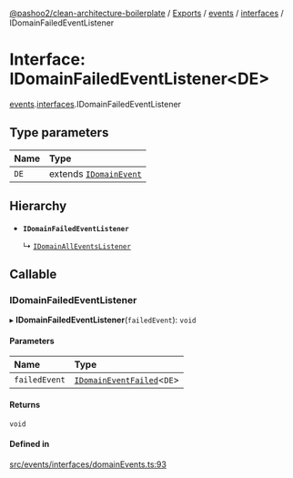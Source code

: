 [@pashoo2/clean-architecture-boilerplate](../README.md) / [Exports](../modules.md) / [events](../modules/events.md) / [interfaces](../modules/events.interfaces.md) / IDomainFailedEventListener

# Interface: IDomainFailedEventListener<DE\>

[events](../modules/events.md).[interfaces](../modules/events.interfaces.md).IDomainFailedEventListener

## Type parameters

| Name | Type |
| :------ | :------ |
| `DE` | extends [`IDomainEvent`](events.interfaces.idomainevent.md) |

## Hierarchy

- **`IDomainFailedEventListener`**

  ↳ [`IDomainAllEventsListener`](events.interfaces.idomainalleventslistener.md)

## Callable

### IDomainFailedEventListener

▸ **IDomainFailedEventListener**(`failedEvent`): `void`

#### Parameters

| Name | Type |
| :------ | :------ |
| `failedEvent` | [`IDomainEventFailed`](events.interfaces.idomaineventfailed.md)<`DE`\> |

#### Returns

`void`

#### Defined in

[src/events/interfaces/domainEvents.ts:93](https://github.com/pashoo2/clean-architecture-boilerplate/blob/741b3a2/src/events/interfaces/domainEvents.ts#L93)
